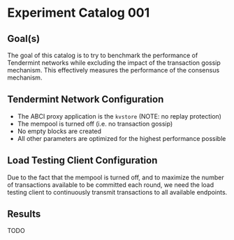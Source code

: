 # Experiment Catalog 001

## Goal(s)
The goal of this catalog is to try to benchmark the performance of Tendermint
networks while excluding the impact of the transaction gossip mechanism. This
effectively measures the performance of the consensus mechanism.

## Tendermint Network Configuration

* The ABCI proxy application is the `kvstore` (NOTE: no replay protection)
* The mempool is turned off (i.e. no transaction gossip)
* No empty blocks are created
* All other parameters are optimized for the highest performance possible

## Load Testing Client Configuration
Due to the fact that the mempool is turned off, and to maximize the number of
transactions available to be committed each round, we need the load testing
client to continuously transmit transactions to all available endpoints.

## Results
TODO

